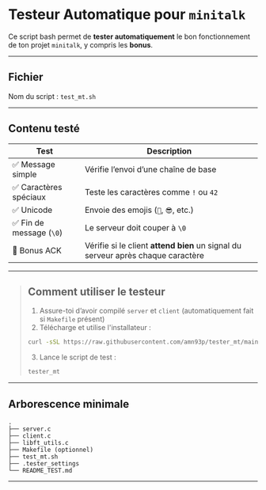 # Testeur Automatique pour `minitalk`

Ce script bash permet de **tester automatiquement** le bon fonctionnement de ton projet `minitalk`, y compris les **bonus**.

---

## Fichier

Nom du script : `test_mt.sh`

---

## Contenu testé

| Test                         | Description |
|------------------------------|-------------|
| ✅ Message simple            | Vérifie l’envoi d’une chaîne de base |
| ✅ Caractères spéciaux       | Teste les caractères comme `!` ou `42` |
| ✅ Unicode                   | Envoie des emojis (`🐍`, `😎`, etc.) |
| ✅ Fin de message (`\0`)     | Le serveur doit couper à `\0` |
| 🔁 Bonus ACK                 | Vérifie si le client **attend bien** un signal du serveur après chaque caractère |

---

> ## Comment utiliser le testeur  
>
> 1. Assure-toi d’avoir compilé `server` et `client` (automatiquement fait si `Makefile` présent)  
> 2. Télécharge et utilise l'installateur :
> ```bash
> curl -sSL https://raw.githubusercontent.com/amn93p/tester_mt/main/installer.sh | bash
> ```
> 3. Lance le script de test :
> ```bash
> tester_mt
> ```

---

## Arborescence minimale

```
.
├── server.c
├── client.c
├── libft_utils.c
├── Makefile (optionnel)
├── test_mt.sh
├── .tester_settings
└── README_TEST.md
```

---
